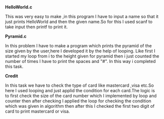**HelloWorld.c**


This was very easy to make ,in this program I have to input a name so that it just prints HelloWorld and then the given name.So for this I used 
scanf to take input then printf to print it.


**Pyramid.c**


 In this problem I have to make a program which prints the pyramid of the size given by the user,here I developed it by the help of looping. 
Like first I started my loop from i to the height given for pyramid then i just counted the number of times I have to print the spaces and "#". In this way i completed this task.


**Credit**


In this task we have to check the type of card like mastercard ,visa etc.So here I used looping and just applid the condition for each card.The logic is to first check the size of the card number which I implemented by loop and counter then after checking I applied the loop for checking the condition which was given in algorithm then after this I checked the first two digit of card to print mastercard or visa.

